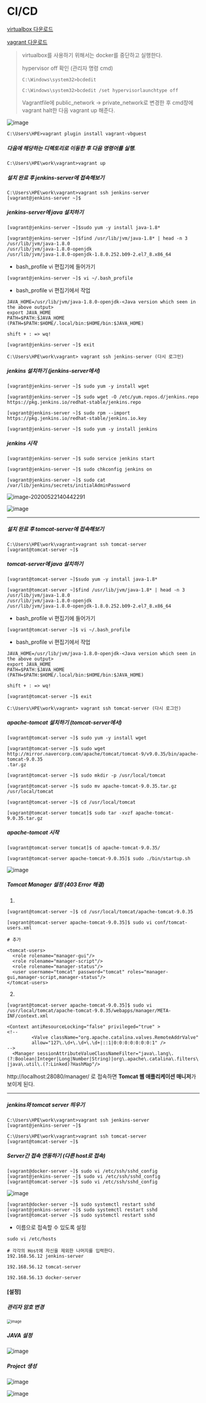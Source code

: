 # CI/CD

[virtualbox 다운로드](https://www.virtualbox.org/)

[vagrant 다운로드](https://www.vagrantup.com/)

> virtualbox를 사용하기 위해서는 docker를 중단하고 실행한다.
>
> hypervisor off 확인 (관리자 명령 cmd)
>
> ```
> C:\Windows\system32>bcdedit
> ```
>
> ```
> C:\Windows\system32>bcdedit /set hypervisorlaunchtype off
> ```
>
> Vagrantfile에 public_network -> private_network로 변경한 후 cmd창에 vagrant halt한 다음 vagrant up 해준다.

![image](https://user-images.githubusercontent.com/42603919/82625359-ddf59580-9c1f-11ea-9050-924b93ca08c7.png)



```
C:\Users\HPE>vagrant plugin install vagrant-vbguest
```



##### 다음에 해당하는 디렉토리로 이동한 후 다음 명령어를 실행.

```
C:\Users\HPE\work\vagrant>vagrant up
```



##### 설치 완료 후 jenkins-server에 접속해보기

```
C:\Users\HPE\work\vagrant>vagrant ssh jenkins-server
[vagrant@jenkins-server ~]$
```



##### jenkins-server에 java 설치하기

```
[vagrant@jenkins-server ~]$sudo yum -y install java-1.8*
```

```
[vagrant@jenkins-server ~]$find /usr/lib/jvm/java-1.8* | head -n 3
/usr/lib/jvm/java-1.8.0
/usr/lib/jvm/java-1.8.0-openjdk
/usr/lib/jvm/java-1.8.0-openjdk-1.8.0.252.b09-2.el7_8.x86_64
```

- bash_profile vi 편집기에 들어가기

```
[vagrant@jenkins-server ~]$ vi ~/.bash_profile
```

- bash_profile vi 편집기에서 작업

```
JAVA_HOME=/usr/lib/jvm/java-1.8.0-openjdk-<Java version which seen in the above output>
export JAVA_HOME
PATH=$PATH:$JAVA_HOME (PATH=$PATH:$HOME/.local/bin:$HOME/bin:$JAVA_HOME)

shift + : => wq!

[vagrant@jenkins-server ~]$ exit

C:\Users\HPE\work\vagrant> vagrant ssh jenkins-server (다시 로그인)
```





##### jenkins 설치하기 (jenkins-server에서)

```
[vagrant@jenkins-server ~]$ sudo yum -y install wget
```

```
[vagrant@jenkins-server ~]$ sudo wget -O /etc/yum.repos.d/jenkins.repo https://pkg.jenkins.io/redhat-stable/jenkins.repo
```

```
[vagrant@jenkins-server ~]$ sudo rpm --import https://pkg.jenkins.io/redhat-stable/jenkins.io.key
```

```
[vagrant@jenkins-server ~]$ sudo yum -y install jenkins
```



##### jenkins 시작

```
[vagrant@jenkins-server ~]$ sudo service jenkins start
```

```
[vagrant@jenkins-server ~]$ sudo chkconfig jenkins on
```

```
[vagrant@jenkins-server ~]$ sudo cat /var/lib/jenkins/secrets/initialAdminPassword
```



<img src="C:\Users\HPE\AppData\Roaming\Typora\typora-user-images\image-20200522140442291.png" alt="image-20200522140442291"/>



![image](https://user-images.githubusercontent.com/42603919/82633942-7c412580-9c37-11ea-9a0a-99333c6b50bf.png)



---



##### 설치 완료 후 tomcat-server에 접속해보기

```
C:\Users\HPE\work\vagrant>vagrant ssh tomcat-server
[vagrant@tomcat-server ~]$
```



##### tomcat-server에 java 설치하기

```
[vagrant@tomcat-server ~]$sudo yum -y install java-1.8*
```

```
[vagrant@tomcat-server ~]$find /usr/lib/jvm/java-1.8* | head -n 3
/usr/lib/jvm/java-1.8.0
/usr/lib/jvm/java-1.8.0-openjdk
/usr/lib/jvm/java-1.8.0-openjdk-1.8.0.252.b09-2.el7_8.x86_64
```

- bash_profile vi 편집기에 들어가기

```
[vagrant@tomcat-server ~]$ vi ~/.bash_profile
```

- bash_profile vi 편집기에서 작업

```
JAVA_HOME=/usr/lib/jvm/java-1.8.0-openjdk-<Java version which seen in the above output>
export JAVA_HOME
PATH=$PATH:$JAVA_HOME (PATH=$PATH:$HOME/.local/bin:$HOME/bin:$JAVA_HOME)

shift + : => wq!

[vagrant@tomcat-server ~]$ exit

C:\Users\HPE\work\vagrant> vagrant ssh tomcat-server (다시 로그인)
```



##### apache-tomcat 설치하기 (tomcat-server에서)

```
[vagrant@tomcat-server ~]$ sudo yum -y install wget
```

```
[vagrant@tomcat-server ~]$ sudo wget http://mirror.navercorp.com/apache/tomcat/tomcat-9/v9.0.35/bin/apache-tomcat-9.0.35
.tar.gz
```

```
[vagrant@tomcat-server ~]$ sudo mkdir -p /usr/local/tomcat
```

```
[vagrant@tomcat-server ~]$ sudo mv apache-tomcat-9.0.35.tar.gz /usr/local/tomcat
```

```
[vagrant@tomcat-server ~]$ cd /usr/local/tomcat
```

```
[vagrant@tomcat-server tomcat]$ sudo tar -xvzf apache-tomcat-9.0.35.tar.gz
```



##### apache-tomcat 시작

```
[vagrant@tomcat-server tomcat]$ cd apache-tomcat-9.0.35/
```

```
[vagrant@tomcat-server apache-tomcat-9.0.35]$ sudo ./bin/startup.sh
```



![image](https://user-images.githubusercontent.com/42603919/82642345-b49d2f80-9c48-11ea-9bdd-902e9ce2bb50.png)



##### Tomcat Manager 설정 (403 Error 해결)

1. 

```
[vagrant@tomcat-server ~]$ cd /usr/local/tomcat/apache-tomcat-9.0.35
```

```
[vagrant@tomcat-server apache-tomcat-9.0.35]$ sudo vi conf/tomcat-users.xml
```

```
# 추가

<tomcat-users>
  <role rolename="manager-gui"/>
  <role rolename="manager-script"/>
  <role rolename="manager-status"/>
  <user username="tomcat" password="tomcat" roles="manager-gui,manager-script,manager-status"/>
</tomcat-users>
```



2. 

```
[vagrant@tomcat-server apache-tomcat-9.0.35]$ sudo vi /usr/local/tomcat/apache-tomcat-9.0.35/webapps/manager/META-INF/context.xml
```

```
<Context antiResourceLocking="false" privileged="true" >
<!--  
         <Valve className="org.apache.catalina.valves.RemoteAddrValve"
         allow="127\.\d+\.\d+\.\d+|::1|0:0:0:0:0:0:0:1" />
-->
  <Manager sessionAttributeValueClassNameFilter="java\.lang\.(?:Boolean|Integer|Long|Number|String)|org\.apache\.catalina\.filters\.CsrfPreventionFilter\$LruCache(?:\$1)?|java\.util\.(?:Linked)?HashMap"/>
```



http://localhost:28080/manager/ 로 접속하면 **Tomcat 웹 애플리케이션 매니저**가 보이게 된다.

---



##### jenkins와 tomcat server 띄우기

```
C:\Users\HPE\work\vagrant>vagrant ssh jenkins-server
[vagrant@jenkins-server ~]$
```

```
C:\Users\HPE\work\vagrant>vagrant ssh tomcat-server
[vagrant@tomcat-server ~]$
```



##### Server간 접속 연동하기 (다른 host로 접속)

```
[vagrant@docker-server ~]$ sudo vi /etc/ssh/sshd_config
[vagrant@jenkins-server ~]$ sudo vi /etc/ssh/sshd_config
[vagrant@tomcat-server ~]$ sudo vi /etc/ssh/sshd_config
```

![image](https://user-images.githubusercontent.com/42603919/82635605-7d745180-9c3b-11ea-88ae-64954f583238.png)

```
[vagrant@docker-server ~]$ sudo systemctl restart sshd
[vagrant@jenkins-server ~]$ sudo systemctl restart sshd
[vagrant@tomcat-server ~]$ sudo systemctl restart sshd
```

- 이름으로 접속할 수 있도록 설정

```
sudo vi /etc/hosts

# 각각의 Host에 자신을 제외한 나머지를 입력한다.
192.168.56.12 jenkins-server

192.168.56.12 tomcat-server

192.168.56.13 docker-server
```





#### [설정]

##### 관리자 암호 변경

<img src="https://user-images.githubusercontent.com/42603919/82634935-04c0c580-9c3a-11ea-8c9a-572dfddfddc2.png" alt="image" style="zoom:67%;" />

##### JAVA 설정

![image](https://user-images.githubusercontent.com/42603919/82636803-6a16b580-9c3e-11ea-8554-45b3021201ef.png)



##### Project 생성

![image](https://user-images.githubusercontent.com/42603919/82636956-be219a00-9c3e-11ea-9d35-a2b9b88ec513.png)

![image](https://user-images.githubusercontent.com/42603919/82637238-4c961b80-9c3f-11ea-9d42-2aa4776a5c96.png)